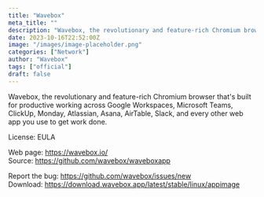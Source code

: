 ```yaml
---
title: "Wavebox"
meta_title: ""
description: "Wavebox, the revolutionary and feature-rich Chromium browser that's built for productive working across Google Workspaces, Microsoft Teams, ClickUp, and every other web app you use to get work done."
date: 2023-10-16T22:52:00Z
image: "/images/image-placeholder.png"
categories: ["Network"]
author: "Wavebox"
tags: ["official"]
draft: false
---
```


Wavebox, the revolutionary and feature-rich Chromium browser that's built for productive working across Google Workspaces, Microsoft Teams, ClickUp, Monday, Atlassian, Asana, AirTable, Slack, and every other web app you use to get work done.

License: EULA

Web page: https://wavebox.io/  
Source: https://github.com/wavebox/waveboxapp


Report the bug: https://github.com/wavebox/issues/new  
Download: https://download.wavebox.app/latest/stable/linux/appimage
